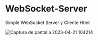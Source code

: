 # WebSocket-Server


Simple WebSocket Server y Cliente Html


![Captura de pantalla 2023-04-21 104214](https://user-images.githubusercontent.com/2462238/233590351-741d8d76-4fad-4361-8f08-93564463c182.jpg)

